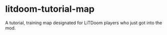 # litdoom-tutorial-map
A tutorial, training map designated for LiTDoom players who just got into the mod.
